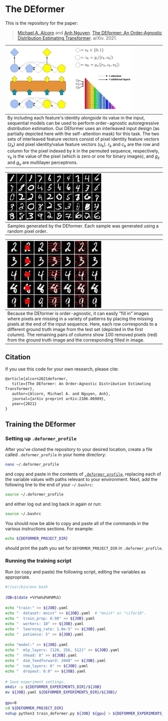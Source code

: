 # The DEformer

This is the repository for the paper:

>[Michael A. Alcorn](https://sites.google.com/view/michaelaalcorn) and [Anh Nguyen](http://anhnguyen.me). [The DEformer: An Order-Agnostic Distribution Estimating Transformer](https://arxiv.org/abs/2106.06989). arXiv. 2021.

| <img src="deformer.svg" width="400"> |
|:--|
| By including each feature's identity *alongside* its value in the input, sequential models can be used to perform order-agnostic autoregressive distribution estimation. Our DEformer uses an interleaved input design (as partially depicted here with the self-attention mask) for this task. The two sets of interleaved feature vectors consist of pixel identity feature vectors (*z<sub>k</sub>*) and pixel identity/value feature vectors (*u<sub>k</sub>*). *r<sub>k</sub>* and *c<sub>k</sub>* are the row and column for the pixel indexed by *k* in the permuted sequence, respectively, *v<sub>k</sub>* is the value of the pixel (which is zero or one for binary images), and *g<sub>z</sub>* and *g<sub>u</sub>* are multilayer perceptrons. |

| <img src="gen.jpg" width="300"> |
|:--|
| Samples generated by the DEformer. Each sample was generated using a random pixel order. |

| <img src="filled.jpg" width="300"> |
|:--|
| Because the DEformer is order-agnostic, it can easily "fill in" images where pixels are missing in a variety of patterns by placing the missing pixels at the end of the input sequence. Here, each row corresponds to a different ground truth image from the test set (depicted in the first column). The remaining pairs of columns show 100 removed pixels (red) from the ground truth image and the corresponding filled in image. |

## Citation

If you use this code for your own research, please cite:

```
@article{alcorn2021deformer,
   title={The DEformer: An Order-Agnostic Distribution Estimating Transformer},
   author={Alcorn, Michael A. and Nguyen, Anh},
   journal={arXiv preprint arXiv:2106.06989},
   year={2021}
}
```

## Training the DEformer

### Setting up `.deformer_profile`

After you've cloned the repository to your desired location, create a file called `.deformer_profile` in your home directory:

```bash
nano ~/.deformer_profile
```

and copy and paste in the contents of [`.deformer_profile`](.deformer_profile), replacing each of the variable values with paths relevant to your environment.
Next, add the following line to the end of your `~/.bashrc`:

```bash
source ~/.deformer_profile
```

and either log out and log back in again or run:

```bash
source ~/.bashrc
```

You should now be able to copy and paste all of the commands in the various instructions sections.
For example:

```bash
echo ${DEFORMER_PROJECT_DIR}
```

should print the path you set for `DEFORMER_PROJECT_DIR` in `.deformer_profile`.

### Running the training script

Run (or copy and paste) the following script, editing the variables as appropriate.

```bash
#!/usr/bin/env bash

JOB=$(date +%Y%m%d%H%M%S)

echo "train:" >> ${JOB}.yaml
echo "  dataset: mnist" >> ${JOB}.yaml  # "mnist" or "cifar10".
echo "  train_prop: 0.98" >> ${JOB}.yaml
echo "  workers: 10" >> ${JOB}.yaml
echo "  learning_rate: 1.0e-5" >> ${JOB}.yaml
echo "  patience: 5" >> ${JOB}.yaml

echo "model:" >> ${JOB}.yaml
echo "  mlp_layers: [128, 256, 512]" >> ${JOB}.yaml
echo "  nhead: 8" >> ${JOB}.yaml
echo "  dim_feedforward: 2048" >> ${JOB}.yaml
echo "  num_layers: 6" >> ${JOB}.yaml
echo "  dropout: 0.0" >> ${JOB}.yaml

# Save experiment settings.
mkdir -p ${DEFORMER_EXPERIMENTS_DIR}/${JOB}
mv ${JOB}.yaml ${DEFORMER_EXPERIMENTS_DIR}/${JOB}/

gpu=0
cd ${DEFORMER_PROJECT_DIR}
nohup python3 train_deformer.py ${JOB} ${gpu} > ${DEFORMER_EXPERIMENTS_DIR}/${JOB}/train.log &
```
